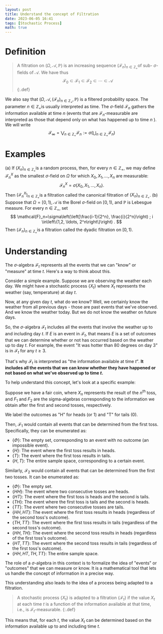 ```yaml
---
layout: post
title: Understand the concept of Filtration
date: 2023-06-05 16:41
tags: [Stochastic Process]
math: true
---
```


# Definition

> A filtration on $(\Omega, \mathcal{A}, \mathbb{P})$ is an increasing sequence $\left(\mathcal{F}_n\right)_{n \in \mathbb{Z}_{+}}$of sub- $\sigma$-fields of $\mathcal{A}$. We have thus
> $$
> \mathcal{F}_0 \subset \mathcal{F}_1 \subset \mathcal{F}_2 \subset \cdots \subset \mathcal{A}
> $$
{:.def}

We also say that $\left(\Omega, \mathcal{A},\left(\mathcal{F}_n\right)_{n \in \mathbb{Z}_{+}}, \mathbb{P}\right)$ is a filtered probability space.
The parameter $n \in \mathbb{Z}_{+}$is usually interpreted as time. The $\sigma$-field $\mathcal{F}_n$ gathers the information available at time $n$ (events that are $\mathcal{F}_n$-measurable are interpreted as those that depend only on what has happened up to time $n$ ). We will write
$$
\mathcal{F}_{\infty}=\bigvee_{n \in \mathbb{Z}_{+}} \mathcal{F}_n:=\sigma\left(\bigcup_{n \in \mathbb{Z}_{+}} \mathcal{F}_n\right)
$$
# Examples
(a) If $\left(X_n\right)_{n \in \mathbb{Z}_{+}}$is a random process, then, for every $n \in \mathbb{Z}_{+}$, we may define $\mathcal{F}_n^X$ as the smallest $\sigma$-field on $\Omega$ for which $X_0, X_1, \ldots, X_n$ are measurable:
$$
\mathcal{F}_n^X=\sigma\left(X_0, X_1, \ldots, X_n\right) .
$$
Then $\left(\mathcal{F}_n^X\right)_{n \in \mathbb{Z}_{+}}$is a filtration called the canonical filtration of $\left(X_n\right)_{n \in \mathbb{Z}_{+}}$.
(b) Suppose that $\Omega=[0,1), \mathcal{A}$ is the Borel $\sigma$-field on $[0,1)$, and $\mathbb{P}$ is Lebesgue measure. For every $n \in \mathbb{Z}_{+}$, set
$$
\mathcal{F}_n=\sigma\left(\left[\frac{i-1}{2^n}, \frac{i}{2^n}\right) ; i \in\left\{1,2, \ldots, 2^n\right\}\right) .
$$
Then $\left(\mathcal{F}_n\right)_{n \in \mathbb{Z}_{+}}$is a filtration called the dyadic filtration on $[0,1)$.

# Understanding
The $\sigma$-algebra $\mathcal{F}_t$ represents all the events that we can "know" or "measure" at time $t$. Here's a way to think about this.

Consider a simple example. Suppose we are observing the weather each day. We might have a stochastic process $\{X_t\}$ where $X_t$ represents the weather (say, temperature) at day $t$.

Now, at any given day $t$, what do we know? Well, we certainly know the weather from all previous days - those are past events that we've observed. And we know the weather today. But we do not know the weather on future days.

So, the $\sigma$-algebra $\mathcal{F}_t$ includes all the events that involve the weather up to and including day $t$. If $E$ is an event in $\mathcal{F}_t$, that means $E$ is a set of outcomes that we can determine whether or not has occurred based on the weather up to day $t$. For example, the event "It was hotter than 80 degrees on day 3" is in $\mathcal{F}_t$ for any $t \geq 3$.

That's why $\mathcal{F}_t$ is interpreted as "the information available at time $t$". **It includes all the events that we can know whether they have happened or not based on what we've observed up to time $t$.**

To help understand this concept, let's look at a specific example:

Suppose we have a fair coin, where $X_n$ represents the result of the $n^{th}$ toss, and $F_1$ and $F_2$ are the sigma-algebras corresponding to the information we obtain after the first and second tosses, respectively.

We label the outcomes as "H" for heads (or 1) and "T" for tails (0).

Then, $\mathcal{F}_1$ would contain all events that can be determined from the first toss. Specifically, they can be enumerated as:

- $\{\Phi\}$: The empty set, corresponding to an event with no outcome (an impossible event).
- $\{H\}$: The event where the first toss results in heads.
- $\{T\}$: The event where the first toss results in tails.
- $\{H, T\}$: The entire sample space, corresponding to a certain event.

Similarly, $\mathcal{F}_2$ would contain all events that can be determined from the first two tosses. It can be enumerated as:

- $\{\Phi\}$: The empty set.
- $\{HH\}$: The event where two consecutive tosses are heads.
- $\{HT\}$: The event where the first toss is heads and the second is tails.
- $\{TH\}$: The event where the first toss is tails and the second is heads.
- $\{TT\}$: The event where two consecutive tosses are tails.
- $\{HH, HT\}$: The event where the first toss results in heads (regardless of the second toss's outcome).
- $\{TH, TT\}$: The event where the first toss results in tails (regardless of the second toss's outcome).
- $\{HH, TH\}$: The event where the second toss results in heads (regardless of the first toss's outcome).
- $\{HT, TT\}$: The event where the second toss results in tails (regardless of the first toss's outcome).
- $\{HH, HT, TH, TT\}$: The entire sample space.

The role of a $\sigma$-algebra in this context is to formalize the idea of "events" or "outcomes" that we can measure or know. It is a mathematical tool that lets us handle the concept of information in a precise way. 

This understanding also leads to the idea of a process being adapted to a filtration. 


> A stochastic process $\{X_t\}$ is adapted to a filtration $\{\mathcal{F}_t\}$ if the value $X_t$ at each time $t$ is a function of the information available at that time, i.e., is $\mathcal{F}_t$-measurable. 
{:.def}

This means that, for each $t$, the value $X_t$ can be determined based on the information available up to and including time $t$.


